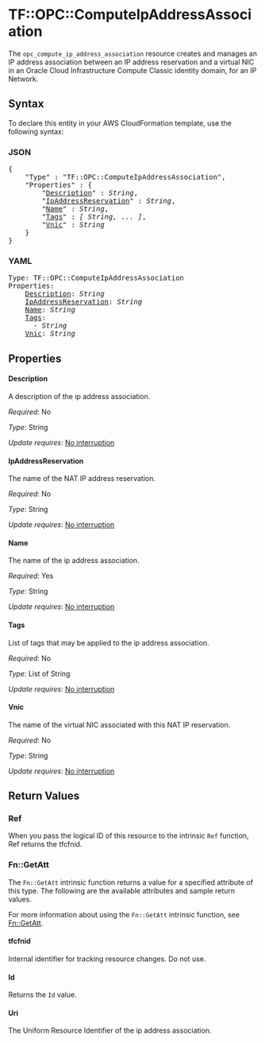 # TF::OPC::ComputeIpAddressAssociation

The ``opc_compute_ip_address_association`` resource creates and manages an IP address association between an IP address reservation and a virtual NIC in an Oracle Cloud Infrastructure Compute Classic identity domain, for an IP Network.

## Syntax

To declare this entity in your AWS CloudFormation template, use the following syntax:

### JSON

<pre>
{
    "Type" : "TF::OPC::ComputeIpAddressAssociation",
    "Properties" : {
        "<a href="#description" title="Description">Description</a>" : <i>String</i>,
        "<a href="#ipaddressreservation" title="IpAddressReservation">IpAddressReservation</a>" : <i>String</i>,
        "<a href="#name" title="Name">Name</a>" : <i>String</i>,
        "<a href="#tags" title="Tags">Tags</a>" : <i>[ String, ... ]</i>,
        "<a href="#vnic" title="Vnic">Vnic</a>" : <i>String</i>
    }
}
</pre>

### YAML

<pre>
Type: TF::OPC::ComputeIpAddressAssociation
Properties:
    <a href="#description" title="Description">Description</a>: <i>String</i>
    <a href="#ipaddressreservation" title="IpAddressReservation">IpAddressReservation</a>: <i>String</i>
    <a href="#name" title="Name">Name</a>: <i>String</i>
    <a href="#tags" title="Tags">Tags</a>: <i>
      - String</i>
    <a href="#vnic" title="Vnic">Vnic</a>: <i>String</i>
</pre>

## Properties

#### Description

A description of the ip address association.

_Required_: No

_Type_: String

_Update requires_: [No interruption](https://docs.aws.amazon.com/AWSCloudFormation/latest/UserGuide/using-cfn-updating-stacks-update-behaviors.html#update-no-interrupt)

#### IpAddressReservation

The name of the NAT IP address reservation.

_Required_: No

_Type_: String

_Update requires_: [No interruption](https://docs.aws.amazon.com/AWSCloudFormation/latest/UserGuide/using-cfn-updating-stacks-update-behaviors.html#update-no-interrupt)

#### Name

The name of the ip address association.

_Required_: Yes

_Type_: String

_Update requires_: [No interruption](https://docs.aws.amazon.com/AWSCloudFormation/latest/UserGuide/using-cfn-updating-stacks-update-behaviors.html#update-no-interrupt)

#### Tags

List of tags that may be applied to the ip address association.

_Required_: No

_Type_: List of String

_Update requires_: [No interruption](https://docs.aws.amazon.com/AWSCloudFormation/latest/UserGuide/using-cfn-updating-stacks-update-behaviors.html#update-no-interrupt)

#### Vnic

The name of the virtual NIC associated with this NAT IP reservation.

_Required_: No

_Type_: String

_Update requires_: [No interruption](https://docs.aws.amazon.com/AWSCloudFormation/latest/UserGuide/using-cfn-updating-stacks-update-behaviors.html#update-no-interrupt)

## Return Values

### Ref

When you pass the logical ID of this resource to the intrinsic `Ref` function, Ref returns the tfcfnid.

### Fn::GetAtt

The `Fn::GetAtt` intrinsic function returns a value for a specified attribute of this type. The following are the available attributes and sample return values.

For more information about using the `Fn::GetAtt` intrinsic function, see [Fn::GetAtt](https://docs.aws.amazon.com/AWSCloudFormation/latest/UserGuide/intrinsic-function-reference-getatt.html).

#### tfcfnid

Internal identifier for tracking resource changes. Do not use.

#### Id

Returns the <code>Id</code> value.

#### Uri

The Uniform Resource Identifier of the ip address association.

